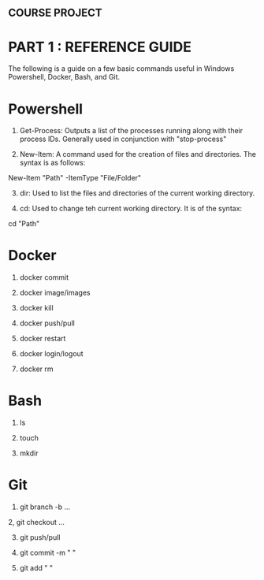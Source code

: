 ## COURSE PROJECT

# PART 1 : REFERENCE GUIDE

The following is a guide on a few basic commands useful in Windows Powershell, Docker, Bash, and Git.

# Powershell

1. Get-Process: Outputs a list of the processes running along with their process IDs. Generally used in conjunction with "stop-process"

2. New-Item: A command used for the creation of files and directories. The syntax is as follows:

New-Item "Path" -ItemType "File/Folder"

3. dir: Used to list the files and directories of the current working directory.

4. cd: Used to change teh current working directory. It is of the syntax:

cd "Path"

# Docker

1. docker commit

2. docker image/images

3. docker kill

4. docker push/pull

5. docker restart

6. docker login/logout

7. docker rm

# Bash

1. ls

2. touch

3. mkdir

# Git

1. git branch -b ...

2, git checkout ...

3. git push/pull

4. git commit -m " "

5. git add " "
